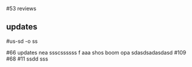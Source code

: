 #53 reviews
## updates
#us-sd -o ss

#66 updates nea ssscssssss f
aaa shos boom opa
sdasdsadasdasd
#109 #68 
#11
ssdd sss
